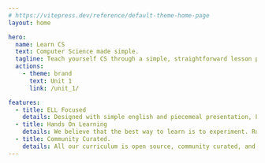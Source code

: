 ```yaml
---
# https://vitepress.dev/reference/default-theme-home-page
layout: home

hero:
  name: Learn CS
  text: Computer Science made simple.
  tagline: Teach yourself CS through a simple, straightforward lesson plan.
  actions:
    - theme: brand
      text: Unit 1
      link: /unit_1/

features:
  - title: ELL Focused
    details: Designed with simple english and piecemeal presentation, Learn CS provides ELL friendly curriculum.
  - title: Hands On Learning
    details: We believe that the best way to learn is to experiment. Run code yourself in the in-browser Python editor.
  - title: Community Curated.
    details: All our curriculum is open source, community curated, and always free to use. Have a suggestion? Visit us on GitHub.
---
```

